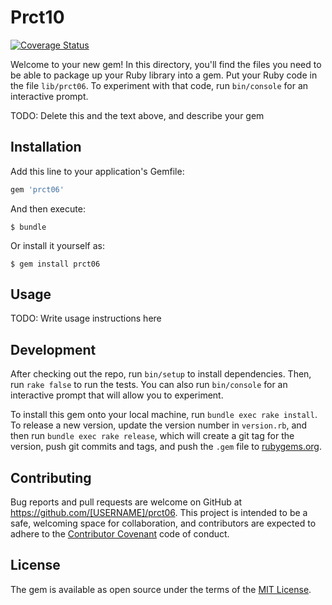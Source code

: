# Prct10

[![Coverage Status](https://coveralls.io/repos/alu0100505009/prct10/badge.svg?branch=master&service=github)](https://coveralls.io/github/alu0100505009/prct10?branch=master)

Welcome to your new gem! In this directory, you'll find the files you need to be able to package up your Ruby library into a gem. Put your Ruby code in the file `lib/prct06`. To experiment with that code, run `bin/console` for an interactive prompt.

TODO: Delete this and the text above, and describe your gem

## Installation

Add this line to your application's Gemfile:

```ruby
gem 'prct06'
```

And then execute:

    $ bundle

Or install it yourself as:

    $ gem install prct06

## Usage

TODO: Write usage instructions here

## Development

After checking out the repo, run `bin/setup` to install dependencies. Then, run `rake false` to run the tests. You can also run `bin/console` for an interactive prompt that will allow you to experiment.

To install this gem onto your local machine, run `bundle exec rake install`. To release a new version, update the version number in `version.rb`, and then run `bundle exec rake release`, which will create a git tag for the version, push git commits and tags, and push the `.gem` file to [rubygems.org](https://rubygems.org).

## Contributing

Bug reports and pull requests are welcome on GitHub at https://github.com/[USERNAME]/prct06. This project is intended to be a safe, welcoming space for collaboration, and contributors are expected to adhere to the [Contributor Covenant](contributor-covenant.org) code of conduct.


## License

The gem is available as open source under the terms of the [MIT License](http://opensource.org/licenses/MIT).


